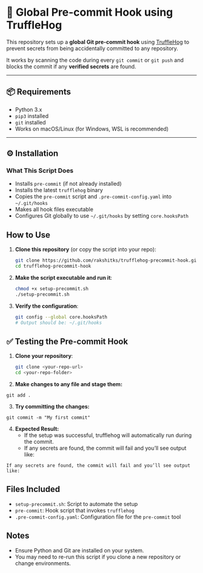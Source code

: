 # 🔐 Global Pre-commit Hook using TruffleHog

This repository sets up a **global Git pre-commit hook** using [TruffleHog](https://github.com/trufflesecurity/trufflehog) to prevent secrets from being accidentally committed to any repository.

It works by scanning the code during every `git commit` or `git push` and blocks the commit if any **verified secrets** are found.

---

## 📦 Requirements

- Python 3.x
- `pip3` installed
- `git` installed
- Works on macOS/Linux (for Windows, WSL is recommended)

---

## ⚙️ Installation


### What This Script Does

- Installs `pre-commit` (if not already installed)
- Installs the latest `trufflehog` binary
- Copies the `pre-commit` script and `.pre-commit-config.yaml` into `~/.git/hooks`
- Makes all hook files executable
- Configures Git globally to use `~/.git/hooks` by setting `core.hooksPath`

## How to Use

1. **Clone this repository** (or copy the script into your repo):

    ```bash
    git clone https://github.com/rakshitks/trufflehog-precommit-hook.git
    cd trufflehog-precommit-hook
    ```

2. **Make the script executable and run it**:

    ```bash
    chmod +x setup-precommit.sh
    ./setup-precommit.sh
    ```

3. **Verify the configuration**:

    ```bash
    git config --global core.hooksPath
    # Output should be: ~/.git/hooks
    ```


## ✅ Testing the Pre-commit Hook

1. **Clone your repository**:

   ```bash
   git clone <your-repo-url>
   cd <your-repo-folder>
2. **Make changes to any file and stage them:**
```
git add .
```
3. **Try committing the changes:**
``` 
git commit -m "My first commit"
```
4. **Expected Result:**
   - If the setup was successful, trufflehog will automatically run during the commit.
   - If any secrets are found, the commit will fail and you’ll see output like:

```
If any secrets are found, the commit will fail and you’ll see output like:

```


## Files Included

- `setup-precommit.sh`: Script to automate the setup
- `pre-commit`: Hook script that invokes `trufflehog`
- `.pre-commit-config.yaml`: Configuration file for the `pre-commit` tool

## Notes

- Ensure Python and Git are installed on your system.
- You may need to re-run this script if you clone a new repository or change environments.
